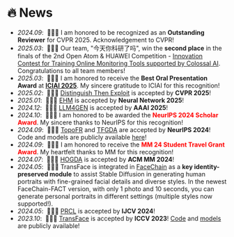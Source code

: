 # 🔥 News
- *2024.09*: &nbsp;🍺🍺🍺 I am honored to be recognized as an **Outstanding Reviewer** for CVPR 2025. Acknowledgement to CVPR!
- *2025.03*: &nbsp;🍺🍺🍺 Our team, "今天你科研了吗", win the **second place** in the finals of the 2nd Open Atom & HUAWEI Competition - [Innovation Contest for Training Online Monitoring Tools supported by Colossal AI](https://competition.atomgit.com/competitionInfo?id=9c368c336bcb14fa657f690a94519649). Congratulations to all team members!
- *2025.03*: &nbsp;👑👑👑 I am honored to receive the **Best Oral Presentation Award** at [**ICIAI 2025**](https://www.iciai.org/html/2025.html). My sincere gratitude to ICIAI for this recognition!
- *2025.02*: &nbsp;🎉🎉🎉 [Distinguish Then Exploit](https://openaccess.thecvf.com/content/CVPR2025/html/Liu_Distinguish_Then_Exploit_Source-free_Open_Set_Domain_Adaptation_via_Weight_CVPR_2025_paper.html) is accepted by **CVPR 2025**!
- *2025.01*: &nbsp;🎉🎉🎉 [EHM](https://www.sciencedirect.com/science/article/abs/pii/S089360802500067X) is accepted by **Neural Network 2025**!
- *2024.12*: &nbsp;🎉🎉🎉 [LLM4GEN](https://scholar.google.com.hk/citations?view_op=view_citation&hl=zh-CN&user=NB9Mn5MAAAAJ&sortby=pubdate&citation_for_view=NB9Mn5MAAAAJ:ufrVoPGSRksC) is accepted by **AAAI 2025**!
- *2024.10*: &nbsp;👑👑👑 I am honored to be awarded the <span style="color: red;">**NeurIPS 2024 Scholar Award**</span>. My sincere thanks to NeurIPS for this recognition!
- *2024.09*: &nbsp;🚀🚀🚀 [TopoFR](https://proceedings.neurips.cc/paper_files/paper/2024/hash/419b6c974712adb884bfbbeea8e94d1b-Abstract-Conference.html) and [TFGDA](https://proceedings.neurips.cc/paper_files/paper/2024/hash/59e73ff865b56cba6ab7f6b2cce1425d-Abstract-Conference.html) are accepted by **NeurIPS 2024**! Code and models are publicly available [here](https://github.com/DanJun6737/TopoFR)!
- *2024.09*: &nbsp;👑👑👑 I am honored to receive the <span style="color: red;">**MM 24 Student Travel Grant Award**</span>. My heartfelt thanks to MM for this recognition!
- *2024.07*: &nbsp;🎉🎉🎉 [HOGDA](https://dl.acm.org/doi/abs/10.1145/3664647.3680765) is accepted by **ACM MM 2024**!
- *2024.05*: &nbsp;🚀🚀🚀 TransFace is integrated in [FaceChain](https://github.com/modelscope/facechain) as a **key identity-preserved module** to assist Stable Diffusion in generating human portraits with fine-grained facial details and diverse styles. In the newest FaceChain-FACT version, with only 1 photo and 10 seconds, you can generate personal portraits in different settings (multiple styles now supported!).
- *2024.05*: &nbsp;🎉🎉🎉 [PRCL](https://link.springer.com/article/10.1007/s11263-024-02016-8) is accepted by **IJCV 2024**!
- *2023.10*: &nbsp;🎉🎉🎉 [TransFace](https://scholar.google.com.hk/citations?view_op=view_citation&hl=zh-CN&user=NB9Mn5MAAAAJ&cstart=20&pagesize=80&sortby=pubdate&citation_for_view=NB9Mn5MAAAAJ:2osOgNQ5qMEC) is accepted by **ICCV 2023**! [Code](https://github.com/DanJun6737/TransFace) and [models](https://www.modelscope.cn/models/iic/cv_vit_face-recognition) are publicly available!







